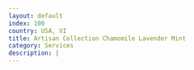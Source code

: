 ```yaml
---
layout: default
index: 100
country: USA, VI
title: Artisan Collection Chamomile Lavender Mint
category: Services
description: |
---
```

